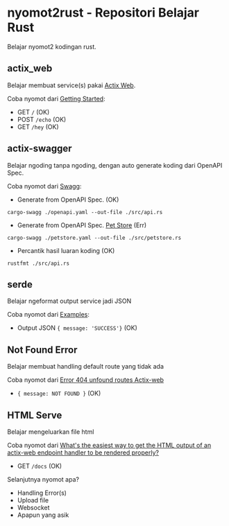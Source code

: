 # nyomot2rust - Repositori Belajar Rust

Belajar nyomot2 kodingan rust.

## actix_web

Belajar membuat service(s) pakai [Actix Web](https://github.com/actix/actix-web).

Coba nyomot dari [Getting Started](https://actix.rs/docs/getting-started/):
- GET `/` (OK)
- POST `/echo` (OK)
- GET `/hey` (OK)

## actix-swagger

Belajar ngoding tanpa ngoding, dengan auto generate koding dari OpenAPI Spec.

Coba nyomot dari [Swagg](https://github.com/openapi/actix-swagger):
- Generate from OpenAPI Spec. (OK)
```
cargo-swagg ./openapi.yaml --out-file ./src/api.rs
```

- Generate from OpenAPI Spec. [Pet Store](https://github.com/OAI/OpenAPI-Specification/blob/main/examples/v3.0/petstore.yaml) (Err)
```
cargo-swagg ./petstore.yaml --out-file ./src/petstore.rs
```

- Percantik hasil luaran koding (OK)
```
rustfmt ./src/api.rs
```

## serde

Belajar ngeformat output service jadi JSON

Coba nyomot dari [Examples](https://github.com/actix/examples/blob/master/json/json/src/main.rs):
- Output JSON `{ message: 'SUCCESS'}` (OK)

## Not Found Error

Belajar membuat handling default route yang tidak ada

Coba nyomot dari [Error 404 unfound routes Actix-web](https://users.rust-lang.org/t/error-404-unfound-routes-actix-web/46484/3)
- `{ message: NOT FOUND }` (OK)

## HTML Serve

Belajar mengeluarkan file html

Coba nyomot dari [What's the easiest way to get the HTML output of an actix-web endpoint handler to be rendered properly?](https://stackoverflow.com/questions/53182250/whats-the-easiest-way-to-get-the-html-output-of-an-actix-web-endpoint-handler-t)
- GET `/docs` (OK)

Selanjutnya nyomot apa?
- Handling Error(s)
- Upload file
- Websocket
- Apapun yang asik

